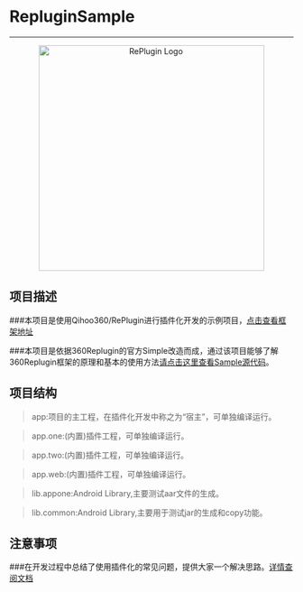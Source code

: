 # RepluginSample
------------------------------------------------------------------------
<p align="center">
  <a href="https://github.com/Qihoo360/RePlugin/wiki">
    <img alt="RePlugin Logo" src="https://github.com/Qihoo360/RePlugin/wiki/img/RePlugin.png" width="400"/>
  </a>
</p>

项目描述
-------
###本项目是使用Qihoo360/RePlugin进行插件化开发的示例项目，[点击查看框架地址](https://github.com/Qihoo360/RePlugin)

###本项目是依据360Replugin的官方Simple改造而成，通过该项目能够了解360Replugin框架的原理和基本的使用方法[请点击这里查看Sample源代码](https://github.com/Qihoo360/RePlugin/blob/master/replugin-sample)。

项目结构
-------
>app:项目的主工程，在插件化开发中称之为“宿主”，可单独编译运行。

>app.one:(内置)插件工程，可单独编译运行。

>app.two:(内置)插件工程，可单独编译运行。

>app.web:(内置)插件工程，可单独编译运行。

>lib.appone:Android Library,主要测试aar文件的生成。

>lib.common:Android Library,主要用于测试jar的生成和copy功能。

注意事项
-------
###在开发过程中总结了使用插件化的常见问题，提供大家一个解决思路。[详情查阅文档]()